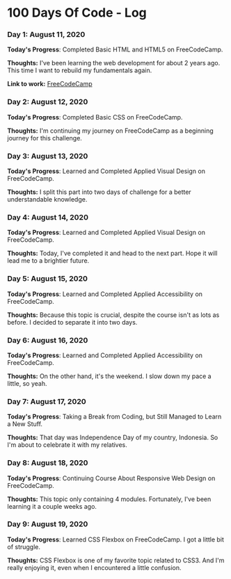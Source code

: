 # 100 Days Of Code - Log

### Day 1: August 11, 2020

**Today's Progress**: Completed Basic HTML and HTML5 on FreeCodeCamp.

**Thoughts:** I've been learning the web development for about 2 years ago. This time I want to rebuild my fundamentals again. 

**Link to work:** [FreeCodeCamp](https://www.freecodecamp.org/learn/)


### Day 2: August 12, 2020

**Today's Progress**: Completed Basic CSS on FreeCodeCamp.

**Thoughts:** I'm continuing my journey on FreeCodeCamp as a beginning journey for this challenge. 


### Day 3: August 13, 2020

**Today's Progress**: Learned and Completed Applied Visual Design on FreeCodeCamp.

**Thoughts:** I split this part into two days of challenge for a better understandable knowledge.  


### Day 4: August 14, 2020

**Today's Progress**: Learned and Completed Applied Visual Design on FreeCodeCamp.

**Thoughts:** Today, I've completed it and head to the next part. Hope it will lead me to a brightier future.  


### Day 5: August 15, 2020

**Today's Progress**: Learned and Completed Applied Accessibility on FreeCodeCamp.

**Thoughts:** Because this topic is crucial, despite the course isn't as lots as before. I decided to separate it into two days.  


### Day 6: August 16, 2020

**Today's Progress**: Learned and Completed Applied Accessibility on FreeCodeCamp.

**Thoughts:** On the other hand, it's the weekend. I slow down my pace a little, so yeah.


### Day 7: August 17, 2020

**Today's Progress**: Taking a Break from Coding, but Still Managed to Learn a New Stuff.

**Thoughts:** That day was Independence Day of my country, Indonesia. So I'm about to celebrate it with my relatives.


### Day 8: August 18, 2020

**Today's Progress**: Continuing Course About Responsive Web Design on FreeCodeCamp.

**Thoughts:** This topic only containing 4 modules. Fortunately, I've been learning it a couple weeks ago.


### Day 9: August 19, 2020

**Today's Progress**: Learned CSS Flexbox on FreeCodeCamp. I got a little bit of struggle.

**Thoughts:** CSS Flexbox is one of my favorite topic related to CSS3. And I'm really enjoying it, even when I encountered a little confusion.

